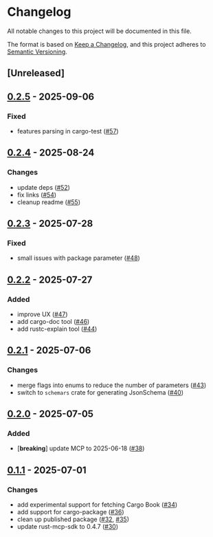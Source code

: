 # Changelog

All notable changes to this project will be documented in this file.

The format is based on [Keep a Changelog](https://keepachangelog.com/en/1.0.0/),
and this project adheres to [Semantic Versioning](https://semver.org/spec/v2.0.0.html).

## [Unreleased]

## [0.2.5](https://github.com/Vaiz/rust-mcp-server/compare/v0.2.4...v0.2.5) - 2025-09-06

### Fixed

- features parsing in cargo-test ([#57](https://github.com/Vaiz/rust-mcp-server/pull/57))

## [0.2.4](https://github.com/Vaiz/rust-mcp-server/compare/v0.2.3...v0.2.4) - 2025-08-24

### Changes

- update deps ([#52](https://github.com/Vaiz/rust-mcp-server/pull/52))
- fix links ([#54](https://github.com/Vaiz/rust-mcp-server/pull/54))
- cleanup readme ([#55](https://github.com/Vaiz/rust-mcp-server/pull/55))

## [0.2.3](https://github.com/Vaiz/rust-mcp-server/compare/v0.2.2...v0.2.3) - 2025-07-28

### Fixed

- small issues with package parameter ([#48](https://github.com/Vaiz/rust-mcp-server/pull/48))

## [0.2.2](https://github.com/Vaiz/rust-mcp-server/compare/v0.2.1...v0.2.2) - 2025-07-27

### Added

- improve UX ([#47](https://github.com/Vaiz/rust-mcp-server/pull/47))
- add cargo-doc tool ([#46](https://github.com/Vaiz/rust-mcp-server/pull/46))
- add rustc-explain tool ([#44](https://github.com/Vaiz/rust-mcp-server/pull/44))

## [0.2.1](https://github.com/Vaiz/rust-mcp-server/compare/v0.2.0...v0.2.1) - 2025-07-06

### Changes

- merge flags into enums to reduce the number of parameters ([#43](https://github.com/Vaiz/rust-mcp-server/pull/43))
- switch to `schemars` crate for generating JsonSchema ([#40](https://github.com/Vaiz/rust-mcp-server/pull/40))

## [0.2.0](https://github.com/Vaiz/rust-mcp-server/compare/v0.1.1...v0.2.0) - 2025-07-05

### Added

- [**breaking**] update MCP to 2025-06-18 ([#38](https://github.com/Vaiz/rust-mcp-server/pull/38))

## [0.1.1](https://github.com/Vaiz/rust-mcp-server/compare/v0.1.0...v0.1.1) - 2025-07-01

### Changes

- add experimental support for fetching Cargo Book ([#34](https://github.com/Vaiz/rust-mcp-server/pull/34))
- add support for cargo-package ([#36](https://github.com/Vaiz/rust-mcp-server/pull/36))
- clean up published package ([#32](https://github.com/Vaiz/rust-mcp-server/pull/32), [#35](https://github.com/Vaiz/rust-mcp-server/pull/35))
- update rust-mcp-sdk to 0.4.7 ([#30](https://github.com/Vaiz/rust-mcp-server/pull/30))
